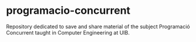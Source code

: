 # programacio-concurrent
Repository dedicated to save and share material of the subject Programació Concurrent taught in Computer Engineering at UIB.
